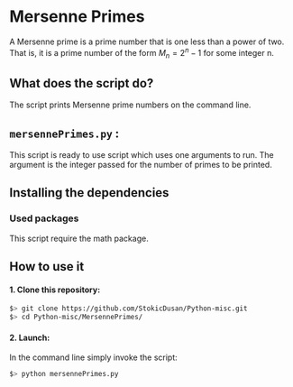 # Mersenne Primes

A Mersenne prime is a prime number that is one less than a power of two. That is, it is a prime number of the form $M_n = 2^n − 1$ for some integer n.

## What does the script do?
The script prints Mersenne prime numbers on the command line.

## `mersennePrimes.py` :
This script is ready to use script which uses one arguments to run. The argument is the integer passed for the number of primes to be printed.

## Installing the dependencies

### Used packages
This script require the math package.

## How to use it
#### 1. Clone this repository:
```zsh
$> git clone https://github.com/StokicDusan/Python-misc.git
$> cd Python-misc/MersennePrimes/
```
#### 2. Launch:
In the command line simply invoke the script:
```zsh
$> python mersennePrimes.py
```